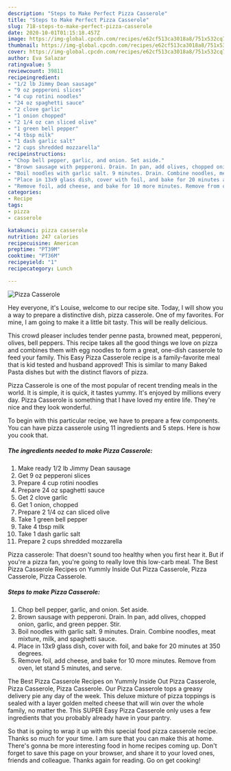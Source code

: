 ```yaml
---
description: "Steps to Make Perfect Pizza Casserole"
title: "Steps to Make Perfect Pizza Casserole"
slug: 718-steps-to-make-perfect-pizza-casserole
date: 2020-10-01T01:15:18.457Z
image: https://img-global.cpcdn.com/recipes/e62cf513ca3018a8/751x532cq70/pizza-casserole-recipe-main-photo.jpg
thumbnail: https://img-global.cpcdn.com/recipes/e62cf513ca3018a8/751x532cq70/pizza-casserole-recipe-main-photo.jpg
cover: https://img-global.cpcdn.com/recipes/e62cf513ca3018a8/751x532cq70/pizza-casserole-recipe-main-photo.jpg
author: Eva Salazar
ratingvalue: 5
reviewcount: 39811
recipeingredient:
- "1/2 lb Jimmy Dean sausage"
- "9 oz pepperoni slices"
- "4 cup rotini noodles"
- "24 oz spaghetti sauce"
- "2 clove garlic"
- "1 onion chopped"
- "2 1/4 oz can sliced olive"
- "1 green bell pepper"
- "4 tbsp milk"
- "1 dash garlic salt"
- "2 cups shredded mozzarella"
recipeinstructions:
- "Chop bell pepper, garlic, and onion. Set aside."
- "Brown sausage with pepperoni. Drain. In pan, add olives, chopped onion, garlic, and green pepper. Stir."
- "Boil noodles with garlic salt. 9 minutes. Drain. Combine noodles, meat mixture, milk, and spaghetti sauce."
- "Place in 13x9 glass dish, cover with foil, and bake for 20 minutes at 350 degrees."
- "Remove foil, add cheese, and bake for 10 more minutes. Remove from oven, let stand 5 minutes, and serve."
categories:
- Recipe
tags:
- pizza
- casserole

katakunci: pizza casserole 
nutrition: 247 calories
recipecuisine: American
preptime: "PT39M"
cooktime: "PT36M"
recipeyield: "1"
recipecategory: Lunch

---
```



![Pizza Casserole](https://img-global.cpcdn.com/recipes/e62cf513ca3018a8/751x532cq70/pizza-casserole-recipe-main-photo.jpg)

Hey everyone, it's Louise, welcome to our recipe site. Today, I will show you a way to prepare a distinctive dish, pizza casserole. One of my favorites. For mine, I am going to make it a little bit tasty. This will be really delicious.

This crowd pleaser includes tender penne pasta, browned meat, pepperoni, olives, bell peppers. This recipe takes all the good things we love on pizza and combines them with egg noodles to form a great, one-dish casserole to feed your family. This Easy Pizza Casserole recipe is a family-favorite meal that is kid tested and husband approved! This is similar to many Baked Pasta dishes but with the distinct flavors of pizza.

Pizza Casserole is one of the most popular of recent trending meals in the world. It is simple, it is quick, it tastes yummy. It's enjoyed by millions every day. Pizza Casserole is something that I have loved my entire life. They're nice and they look wonderful.


To begin with this particular recipe, we have to prepare a few components. You can have pizza casserole using 11 ingredients and 5 steps. Here is how you cook that.

<!--inarticleads1-->

##### The ingredients needed to make Pizza Casserole:

1. Make ready 1/2 lb Jimmy Dean sausage
1. Get 9 oz pepperoni slices
1. Prepare 4 cup rotini noodles
1. Prepare 24 oz spaghetti sauce
1. Get 2 clove garlic
1. Get 1 onion, chopped
1. Prepare 2 1/4 oz can sliced olive
1. Take 1 green bell pepper
1. Take 4 tbsp milk
1. Take 1 dash garlic salt
1. Prepare 2 cups shredded mozzarella


Pizza casserole: That doesn&#39;t sound too healthy when you first hear it. But if you&#39;re a pizza fan, you&#39;re going to really love this low-carb meal. The Best Pizza Casserole Recipes on Yummly Inside Out Pizza Casserole, Pizza Casserole, Pizza Casserole. 

<!--inarticleads2-->

##### Steps to make Pizza Casserole:

1. Chop bell pepper, garlic, and onion. Set aside.
1. Brown sausage with pepperoni. Drain. In pan, add olives, chopped onion, garlic, and green pepper. Stir.
1. Boil noodles with garlic salt. 9 minutes. Drain. Combine noodles, meat mixture, milk, and spaghetti sauce.
1. Place in 13x9 glass dish, cover with foil, and bake for 20 minutes at 350 degrees.
1. Remove foil, add cheese, and bake for 10 more minutes. Remove from oven, let stand 5 minutes, and serve.


The Best Pizza Casserole Recipes on Yummly Inside Out Pizza Casserole, Pizza Casserole, Pizza Casserole. Our Pizza Casserole tops a greasy delivery pie any day of the week. This deluxe mixture of pizza toppings is sealed with a layer golden melted cheese that will win over the whole family, no matter the. This SUPER Easy Pizza Casserole only uses a few ingredients that you probably already have in your pantry. 

So that is going to wrap it up with this special food pizza casserole recipe. Thanks so much for your time. I am sure that you can make this at home. There's gonna be more interesting food in home recipes coming up. Don't forget to save this page on your browser, and share it to your loved ones, friends and colleague. Thanks again for reading. Go on get cooking!
